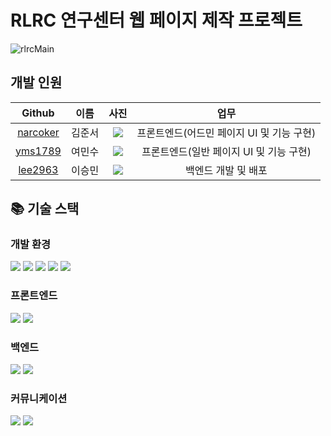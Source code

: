# RLRC 연구센터 웹 페이지 제작 프로젝트
![rlrcMain](https://user-images.githubusercontent.com/71623879/232266755-009da8d2-11b2-44e8-8f42-f665efd85f18.png)

## 개발 인원

|Github|이름|사진|업무|
|:-:|:-:|:-:|:-:|
|[narcoker](https://github.com/narcoker)|김준서|<img src="https://i.ibb.co/RYSBWPr/narcoker.png">|프론트엔드(어드민 페이지 UI 및 기능 구현)|
|[yms1789](https://github.com/yms1789)|여민수|<img src="https://i.ibb.co/52gmkmr/yms1789.png">|프론트엔드(일반 페이지 UI 및 기능 구현)|
|[lee2963](https://github.com/lee2963)|이승민|<img src="https://i.ibb.co/qMFWhSQ/lee2963.png">|백엔드 개발 및 배포

## 📚 기술 스택

### 개발 환경

<p dir="auto">
<img src="https://img.shields.io/badge/visual studio code-007ACC?style=for-the-badge&logo=visualstudiocode&logoColor=white" />
<img src="https://img.shields.io/badge/intellij idea-000000?style=for-the-badge&logo=intellijidea&logoColor=white" />
<img src="https://img.shields.io/badge/amazon s3-569A31?style=for-the-badge&logo=Amazon S3&logoColor=white" />
<img src="https://img.shields.io/badge/git -F05032?style=for-the-badge&logo=git&logoColor=white" />
<img src="https://img.shields.io/badge/amazon aws-232F3E?style=for-the-badge&logo=Amazon AWS&logoColor=white" />
</p>

### 프론트엔드

<p dir="auto">
<img src="https://img.shields.io/badge/react-61DAFB?style=for-the-badge&logo=react&logoColor=white" />
<img src="https://img.shields.io/badge/axios-5A29E4?style=for-the-badge&logo=axios&logoColor=white" />
</p>

### 백엔드
<p dir="auto">
<img src="https://img.shields.io/badge/spring-6DB33F?style=for-the-badge&logo=spring&logoColor=white" />
<img src="https://img.shields.io/badge/springBoot-6DB33F?style=for-the-badge&logo=springBoot&logoColor=white" />
</p>

### 커뮤니케이션

<p dir="auto">
<img src="https://img.shields.io/badge/notion-000000?style=for-the-badge&logo=notion&logoColor=white" />
<img src="https://img.shields.io/badge/discord-5865F2?style=for-the-badge&logo=discord&logoColor=white" />
</p>